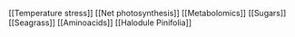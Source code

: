 [[Temperature stress]]
[[Net photosynthesis]]
[[Metabolomics]]
[[Sugars]]
[[Seagrass]]
[[Aminoacids]]
[[Halodule Pinifolia]]
